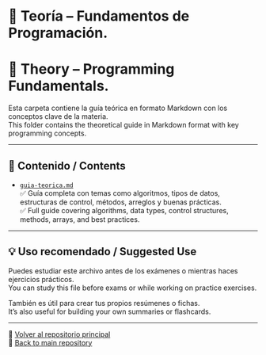# 📘 Teoría – Fundamentos de Programación.
# 📘 Theory – Programming Fundamentals.

Esta carpeta contiene la guía teórica en formato Markdown con los conceptos clave de la materia.  
This folder contains the theoretical guide in Markdown format with key programming concepts.

---

## 📄 Contenido / Contents

- [`guia-teorica.md`](./guia-teorica.md)  
  ✅ Guía completa con temas como algoritmos, tipos de datos, estructuras de control, métodos, arreglos y buenas prácticas.  
  ✅ Full guide covering algorithms, data types, control structures, methods, arrays, and best practices.

---

## 💡 Uso recomendado / Suggested Use

Puedes estudiar este archivo antes de los exámenes o mientras haces ejercicios prácticos.  
You can study this file before exams or while working on practice exercises.

También es útil para crear tus propios resúmenes o fichas.  
It’s also useful for building your own summaries or flashcards.

---

📁 [Volver al repositorio principal](../README.md)  
📁 [Back to main repository](../README.md)
